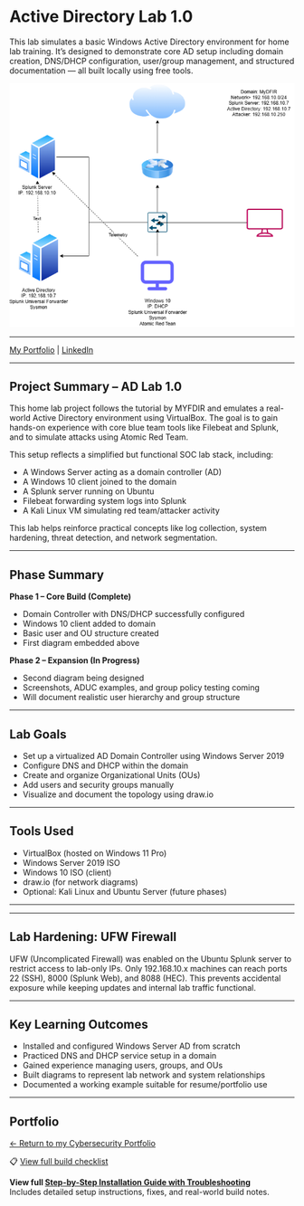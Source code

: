 # Active Directory Lab 1.0

This lab simulates a basic Windows Active Directory environment for home lab training. It’s designed to demonstrate core AD setup including domain creation, DNS/DHCP configuration, user/group management, and structured documentation — all built locally using free tools.

![Lab Topology](./diagrams/ad-lab1.0.drawio.png)

---

[My Portfolio](https://stevenloucks.tech) | [LinkedIn](https://www.linkedin.com/in/steven-loucks)

---

## Project Summary – AD Lab 1.0

This home lab project follows the tutorial by MYFDIR and emulates a real-world Active Directory environment using VirtualBox. The goal is to gain hands-on experience with core blue team tools like Filebeat and Splunk, and to simulate attacks using Atomic Red Team.

This setup reflects a simplified but functional SOC lab stack, including:

- A Windows Server acting as a domain controller (AD)
- A Windows 10 client joined to the domain
- A Splunk server running on Ubuntu
- Filebeat forwarding system logs into Splunk
- A Kali Linux VM simulating red team/attacker activity

This lab helps reinforce practical concepts like log collection, system hardening, threat detection, and network segmentation.

---

## Phase Summary

**Phase 1 – Core Build (Complete)**
- Domain Controller with DNS/DHCP successfully configured
- Windows 10 client added to domain
- Basic user and OU structure created
- First diagram embedded above

**Phase 2 – Expansion (In Progress)**
- Second diagram being designed
- Screenshots, ADUC examples, and group policy testing coming
- Will document realistic user hierarchy and group structure

---


## Lab Goals

- Set up a virtualized AD Domain Controller using Windows Server 2019
- Configure DNS and DHCP within the domain
- Create and organize Organizational Units (OUs)
- Add users and security groups manually
- Visualize and document the topology using draw.io

---

## Tools Used

- VirtualBox (hosted on Windows 11 Pro)
- Windows Server 2019 ISO
- Windows 10 ISO (client)
- draw.io (for network diagrams)
- Optional: Kali Linux and Ubuntu Server (future phases)

---



---

## Lab Hardening: UFW Firewall

UFW (Uncomplicated Firewall) was enabled on the Ubuntu Splunk server to restrict access to lab-only IPs. Only 192.168.10.x machines can reach ports 22 (SSH), 8000 (Splunk Web), and 8088 (HEC). This prevents accidental exposure while keeping updates and internal lab traffic functional.

---

## Key Learning Outcomes

- Installed and configured Windows Server AD from scratch
- Practiced DNS and DHCP service setup in a domain
- Gained experience managing users, groups, and OUs
- Built diagrams to represent lab network and system relationships
- Documented a working example suitable for resume/portfolio use

---

## Portfolio

[← Return to my Cybersecurity Portfolio](https://stevenloucks.tech#labs)

📋 [View full build checklist](./checklist.md)

**View full [Step-by-Step Installation Guide with Troubleshooting](./docs/install_guide.md)**  
Includes detailed setup instructions, fixes, and real-world build notes.
